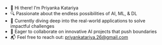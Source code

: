 - 👋 Hi there! I’m Priyanka Katariya
- 🔍 Passionate about the endless possibilities of AI, ML, & DL
- 🚀 Currently diving deep into the real-world applications to solve impactful challenges
- 🤝 Eager to collaborate on innovative AI projects that push boundaries
- 📬 Feel free to reach out: priyankatariya.26@gmail.com

<!---
PriyankaKatariya/PriyankaKatariya is a ✨ special ✨ repository because its `README.md` (this file) appears on your GitHub profile.
You can click the Preview link to take a look at your changes.
--->
